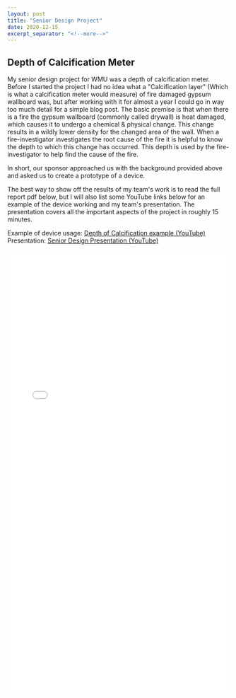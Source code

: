 ```yaml
---
layout: post
title: "Senior Design Project"
date: 2020-12-15
excerpt_separator: "<!--more-->"
---
```

## Depth of Calcification Meter
My senior design project for WMU was a depth of calcification meter. Before I started the project I had no idea what a "Calcification layer" (Which is what a calcification meter would measure) of fire damaged gypsum wallboard was, but after working with it for almost a year I could go in way too much detail for a simple blog post. The basic premise is that when there is a fire the gypsum wallboard (commonly called drywall) is heat damaged, which causes it to undergo a chemical & physical change. This change results in a wildly lower density for the changed area of the wall. When a fire-investigator investigates the root cause of the fire it is helpful to know the depth to which this change has occurred. This depth is used by the fire-investigator to help find the cause of the fire. 

In short, our sponsor approached us with the background provided above and asked us to create a prototype of a device. 
<!--more-->
The best way to show off the results of my team's work is to read the full report pdf below, but I will also list some YouTube links below for an example of the device working and my team's presentation. The presentation covers all the important aspects of the project in roughly 15 minutes.

Example of device usage: [Depth of Calcification example (YouTube)](https://youtu.be/uM13xIifwEA)
Presentation: [Senior Design Presentation (YouTube)](https://youtu.be/rz02cGJAwBA)

<embed src="/images/Senior Design Report.pdf" width="100%" height="1000px" />